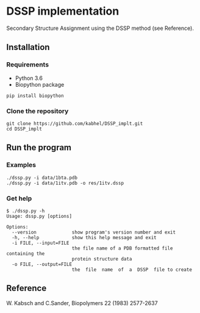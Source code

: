 # DSSP implementation
Secondary Structure Assignment using the DSSP method (see Reference).

## Installation
### Requirements
- Python 3.6
- Biopython package
```shell
pip install biopython
```

### Clone the repository
```shell
git clone https://github.com/kabhel/DSSP_implt.git
cd DSSP_implt
```
## Run the program
### Examples
```shell
./dssp.py -i data/1bta.pdb
./dssp.py -i data/1itv.pdb -o res/1itv.dssp
```

### Get help
```
$ ./dssp.py -h
Usage: dssp.py [options]

Options:
  --version             show program's version number and exit
  -h, --help            show this help message and exit
  -i FILE, --input=FILE
                        the file name of a PDB formatted file containing the
                        protein structure data
  -o FILE, --output=FILE
                        the  file  name  of  a  DSSP  file to create
```

## Reference
W. Kabsch and C.Sander, Biopolymers 22 (1983) 2577-2637 
